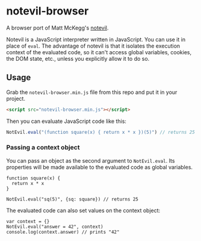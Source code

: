 # notevil-browser

A browser port of Matt McKegg's [notevil](https://github.com/mmckegg/notevil).

Notevil is a JavaScript interpreter written in JavaScript. You can use it in place of `eval`. The advantage of notevil is that it isolates the execution context of the evaluated code, so it can't access global variables, cookies, the DOM state, etc., unless you explicitly allow it to do so.

## Usage

Grab the `notevil-browser.min.js` file from this repo and put it in your project.

```html
<script src="notevil-browser.min.js"></script>
```

Then you can evaluate JavaScript code like this:

```javascript
NotEvil.eval("(function square(x) { return x * x })(5)") // returns 25
```

### Passing a context object

You can pass an object as the second argument to `NotEvil.eval`. Its properties will be made available to the evaluated code as global variables.

```
function square(x) {
  return x * x
}

NotEvil.eval("sq(5)", {sq: square}) // returns 25
```

The evaluated code can also set values on the context object:

```
var context = {}
NotEvil.eval("answer = 42", context)
console.log(context.answer) // prints "42"
```
